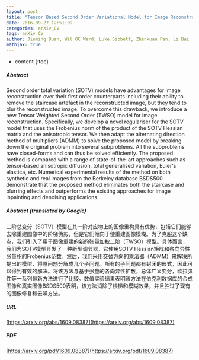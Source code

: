 ```yaml
---
layout: post
title: "Tensor Based Second Order Variational Model for Image Reconstruction"
date: 2016-09-27 12:51:09
categories: arXiv_CV
tags: arXiv_CV
author: Jinming Duan, Wil OC Ward, Luke Sibbett, Zhenkuan Pan, Li Bai
mathjax: true
---
```


* content
{:toc}

##### Abstract
Second order total variation (SOTV) models have advantages for image reconstruction over their first order counterparts including their ability to remove the staircase artefact in the reconstructed image, but they tend to blur the reconstructed image. To overcome this drawback, we introduce a new Tensor Weighted Second Order (TWSO) model for image reconstruction. Specifically, we develop a novel regulariser for the SOTV model that uses the Frobenius norm of the product of the SOTV Hessian matrix and the anisotropic tensor. We then adapt the alternating direction method of multipliers (ADMM) to solve the proposed model by breaking down the original problem into several subproblems. All the subproblems have closed-forms and can thus be solved efficiently. The proposed method is compared with a range of state-of-the-art approaches such as tensor-based anisotropic diffusion, total generalised variation, Euler's elastica, etc. Numerical experimental results of the method on both synthetic and real images from the Berkeley database BSDS500 demonstrate that the proposed method eliminates both the staircase and blurring effects and outperforms the existing approaches for image inpainting and denoising applications.

##### Abstract (translated by Google)
二阶总变分（SOTV）模型在其一阶对应物上的图像重构具有优势，包括它们能够去除重建图像中的阶梯伪影，但是它们倾向于使重建图像模糊。为了克服这个缺点，我们引入了用于图像重建的新的张量加权二阶（TWSO）模型。具体而言，我们为SOTV模型开发了一种新型调节器，它使用SOTV Hessian矩阵和各向异性张量积的Frobenius范数。然后，我们采用交替方向的乘法器（ADMM）来解决所提出的模型，将原问题分解成几个子问题。所有的子问题都有封闭的形式，因此可以得到有效的解决。将该方法与基于张量的各向异性扩散，总体广义变分，欧拉弹性等一系列最新方法进行了比较。数值实验结果表明该方法在伯克利数据库的合成图像和真实图像BSDS500表明，该方法消除了楼梯和模糊效果，并且胜过了现有的图像修复和去噪方法。

##### URL
[https://arxiv.org/abs/1609.08387](https://arxiv.org/abs/1609.08387)

##### PDF
[https://arxiv.org/pdf/1609.08387](https://arxiv.org/pdf/1609.08387)

